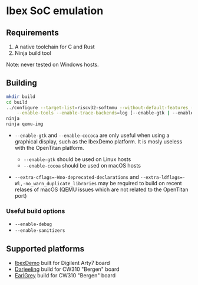 # Ibex SoC emulation

## Requirements

1. A native toolchain for C and Rust
2. Ninja build tool

Note: never tested on Windows hosts.

## Building

````sh
mkdir build
cd build
../configure --target-list=riscv32-softmmu --without-default-features --enable-tcg \
    --enable-tools --enable-trace-backends=log [--enable-gtk | --enable-cocoa]
ninja
ninja qemu-img
````

* `--enable-gtk` and `--enable-cococa` are only useful when using a graphical display, such as the
  IbexDemo platform. It is mosly useless with the OpenTitan platform.

    * `--enable-gtk` should be used on Linux hosts
    * `--enable-cocoa` should be used on macOS hosts

* `--extra-cflags=-Wno-deprecated-declarations` and
  `--extra-ldflags=-Wl,-no_warn_duplicate_libraries` may be required to build on recent relases of
   macOS (QEMU issues which are not related to the OpenTitan port)

### Useful build options

 * `--enable-debug`
 * `--enable-sanitizers`

## Supported platforms

 * [IbexDemo](ibexdemo.md) built for Digilent Arty7 board
 * [Darjeeling](darjeeling.md) build for CW310 "Bergen" board
 * [EarlGrey](earlgrey.md) build for CW310 "Bergen" board
